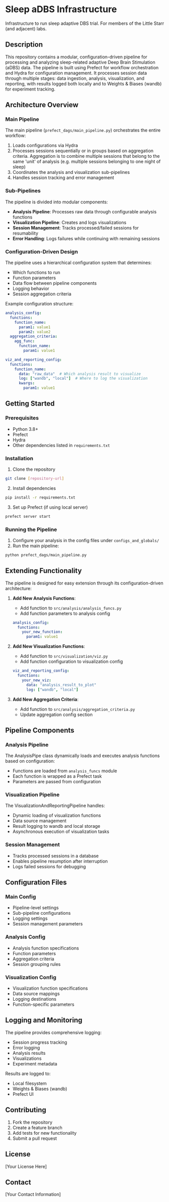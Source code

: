# Sleep aDBS Infrastructure

Infrastructure to run sleep adaptive DBS trial. For members of the Little Starr (and adjacent) labs.

## Description

This repository contains a modular, configuration-driven pipeline for processing and analyzing sleep-related adaptive Deep Brain Stimulation (aDBS) data. The pipeline is built using Prefect for workflow orchestration and Hydra for configuration management. It processes session data through multiple stages: data ingestion, analysis, visualization, and reporting, with results logged both locally and to Weights & Biases (wandb) for experiment tracking.

## Architecture Overview

### Main Pipeline
The main pipeline (`prefect_dags/main_pipeline.py`) orchestrates the entire workflow:
1. Loads configurations via Hydra
2. Processes sessions sequentially or in groups based on aggregation criteria. Aggregation is to combine multiple sessions that belong to the same 'unit' of analysis (e.g. multiple sessions belonging to one night of sleep)
3. Coordinates the analysis and visualization sub-pipelines
4. Handles session tracking and error management

### Sub-Pipelines
The pipeline is divided into modular components:
- **Analysis Pipeline**: Processes raw data through configurable analysis functions
- **Visualization Pipeline**: Creates and logs visualizations
- **Session Management**: Tracks processed/failed sessions for resumability
- **Error Handling**: Logs failures while continuing with remaining sessions

### Configuration-Driven Design
The pipeline uses a hierarchical configuration system that determines:
- Which functions to run
- Function parameters
- Data flow between pipeline components
- Logging behavior
- Session aggregation criteria

Example configuration structure:
```yaml
analysis_config:
  functions:
    function_name:
      param1: value1
      param2: value2
  aggregation_criteria:
    agg_func:
      function_name:
        param1: value1

viz_and_reporting_config:
  functions:
    function_name:
      data: "raw_data"  # Which analysis result to visualize
      log: ["wandb", "local"]  # Where to log the visualization
      kwargs:
        param1: value1
```

## Getting Started

### Prerequisites
- Python 3.8+
- Prefect
- Hydra
- Other dependencies listed in `requirements.txt`

### Installation
1. Clone the repository
```bash
git clone [repository-url]
```

2. Install dependencies
```bash
pip install -r requirements.txt
```

3. Set up Prefect (if using local server)
```bash
prefect server start
```

### Running the Pipeline
1. Configure your analysis in the config files under `configs_and_globals/`
2. Run the main pipeline:
```bash
python prefect_dags/main_pipeline.py
```

## Extending Functionality

The pipeline is designed for easy extension through its configuration-driven architecture:

1. **Add New Analysis Functions**:
   - Add function to `src/analysis/analysis_funcs.py`
   - Add function parameters to analysis config
   ```yaml
   analysis_config:
     functions:
       your_new_function:
         param1: value1
   ```

2. **Add New Visualization Functions**:
   - Add function to `src/visualization/viz.py`
   - Add function configuration to visualization config
   ```yaml
   viz_and_reporting_config:
     functions:
       your_new_viz:
         data: "analysis_result_to_plot"
         log: ["wandb", "local"]
   ```

3. **Add New Aggregation Criteria**:
   - Add function to `src/analysis/aggregation_criteria.py`
   - Update aggregation config section

## Pipeline Components

### Analysis Pipeline
The AnalysisPipe class dynamically loads and executes analysis functions based on configuration:
- Functions are loaded from `analysis_funcs` module
- Each function is wrapped as a Prefect task
- Parameters are passed from configuration

### Visualization Pipeline
The VisualizationAndReportingPipeline handles:
- Dynamic loading of visualization functions
- Data source management
- Result logging to wandb and local storage
- Asynchronous execution of visualization tasks

### Session Management
- Tracks processed sessions in a database
- Enables pipeline resumption after interruption
- Logs failed sessions for debugging

## Configuration Files

### Main Config
- Pipeline-level settings
- Sub-pipeline configurations
- Logging settings
- Session management parameters

### Analysis Config
- Analysis function specifications
- Function parameters
- Aggregation criteria
- Session grouping rules

### Visualization Config
- Visualization function specifications
- Data source mappings
- Logging destinations
- Function-specific parameters

## Logging and Monitoring

The pipeline provides comprehensive logging:
- Session progress tracking
- Error logging
- Analysis results
- Visualizations
- Experiment metadata

Results are logged to:
- Local filesystem
- Weights & Biases (wandb)
- Prefect UI

## Contributing

1. Fork the repository
2. Create a feature branch
3. Add tests for new functionality
4. Submit a pull request

## License

[Your License Here]

## Contact

[Your Contact Information]
